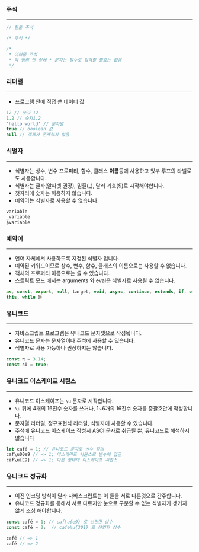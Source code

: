### 주석

---

```jsx
// 한줄 주석

/* 주석 */

/* 
 * 여러줄 주석
 * 각 행의 맨 앞에 * 문자는 필수로 입력할 필요는 없음
 */
```

### 리터럴

---

- 프로그램 안에 직접 쓴 데이터 값

```jsx
12 // 숫자 12
1.2 // 숫자1.2
'hello world' // 문자열
true // boolean 값
null // 객체가 존재하지 않음
```

### 식별자

---

- 식별자는 상수, 변수 프로퍼티, 함수, 클래스 **이름**등에 사용하고 있부 루프의 라벨로도 사용합니다.
- 식별자는 글자(알파벳 권장), 밑줄(_), 달러 기호($)로 시작해야합니다.
- 첫자리에 숫자는 허용하지 않습니다.
- 예약어는 식별자로 사용할 수 없습니다.

```jsx
variable
_variable
$variable
```

### 예약어

---

- 언어 자체에서 사용하도록 지정된 식별자 입니다.
- 예약된 키워드이므로 상수, 변수, 함수, 클래스의 이름으로는 사용할 수 없습니다.
- 객체의 프로퍼티 이름으로는 쓸 수 있습니다.
- 스트릭트 모드 에서는 arguments 와 eval은 식별자로 사용될 수 없습니다.

```jsx
as, const, export, null, target, void, async, continue, extends, if, of,
this, while 등
```

### 유니코드

---

- 자바스크립트 프로그램은 유니코드 문자셋으로 작성됩니다.
- 유니코드 문자는 문자열이나 주석에 사용할 수 있습니다.
- 식별자로 사용 가능하나 권장하지는 않습니다.

```jsx
const π = 3.14;
const sÌ = true;
```

### 유니코드 이스케이프 시퀀스

---

- 유니코드 이스케이프는 `\u` 문자로 시작합니다.
- `\u` 뒤에 4개의 16진수 숫자를 쓰거나, 1~6개의 16진수 숫자를 중괄호안에 작성합니다.
- 문자열 리터럴, 정규표현식 리터럴, 식별자에 사용할 수 있습니다.
- 주석에 유니코드 이스케이프 작성시 ASCII문자로 취급될 뿐, 유니코드로 해석하지 않습니다

```jsx
let café = 1; // 유니코드 문자로 변수 정의
caf\u00e9 // => 1; 이스케이프 시퀀스로 변수에 접근
caf\u{E9} // => 1; 다른 형태의 이스케이프 시퀀스
```

### 유니코드 정규화

---

- 이진 인코딩 방식이 달라 자바스크립트는 이 둘을 서로 다른것으로 간주합니다.
- 유니코드 정규화를 통해서 서로 다르지만 눈으로 구분할 수 없는 식별자가 생기지 않게 조심 해야합니다.

```jsx
const café = 1; // caf\u{e9} 로 선언한 상수
const café = 2;  // cafe\u{301} 로 선언한 상수

café // => 1 
café // => 2
```
